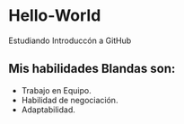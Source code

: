 # Hello-World
Estudiando Introduccón a GitHub

## Mis habilidades Blandas son:
* Trabajo en Equipo.
* Habilidad de negociación.
* Adaptabilidad.
